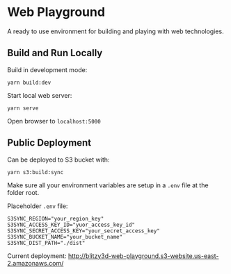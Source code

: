 # Web Playground

A ready to use environment for building and playing with web technologies.

## Build and Run Locally

Build in development mode:

```plaintext
yarn build:dev
```

Start local web server:

```plaintext
yarn serve
```

Open browser to `localhost:5000`

## Public Deployment

Can be deployed to S3 bucket with:

```plaintext
yarn s3:build:sync
```

Make sure all your environment variables are setup in a `.env` file at the folder root.

Placeholder `.env` file:

```plaintext
S3SYNC_REGION="your_region_key"
S3SYNC_ACCESS_KEY_ID="yuor_access_key_id"
S3SYNC_SECRET_ACCESS_KEY="your_secret_access_key"
S3SYNC_BUCKET_NAME="your_bucket_name"
S3SYNC_DIST_PATH="./dist"
```

Current deployment: <http://blitzy3d-web-playground.s3-website.us-east-2.amazonaws.com/>
